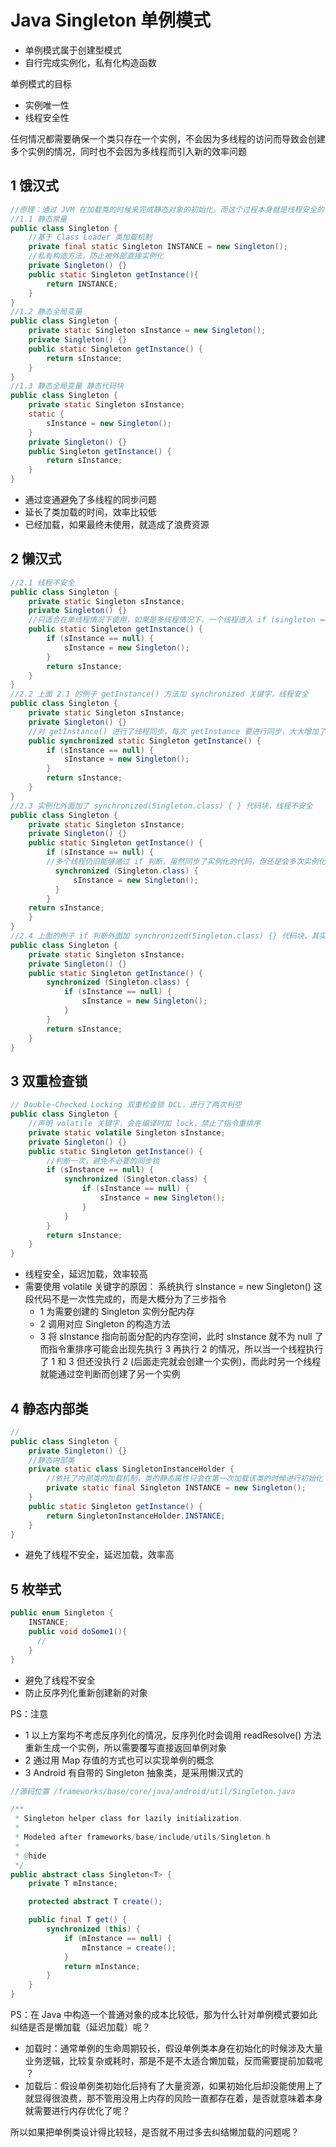 # Java Singleton 单例模式

- 单例模式属于创建型模式
- 自行完成实例化，私有化构造函数

单例模式的目标
- 实例唯一性
- 线程安全性

任何情况都需要确保一个类只存在一个实例，不会因为多线程的访问而导致会创建多个实例的情况，同时也不会因为多线程而引入新的效率问题

## 1 饿汉式

```java
//原理：通过 JVM 在加载类的时候来完成静态对象的初始化，而这个过程本身就是线程安全的（类初始化锁保证了线程安全），无法实现懒加载，完全依赖虚拟机加载类的策略进行加载
//1.1 静态常量
public class Singleton {
    //基于 Class Loader 类加载机制
	private final static Singleton INSTANCE = new Singleton();
	//私有构造方法，防止被外部直接实例化 
    private Singleton() {}
	public static Singleton getInstance(){
    	return INSTANCE;
	}
}
//1.2 静态全局变量
public class Singleton {
    private static Singleton sInstance = new Singleton();
    private Singleton() {}
    public static Singleton getInstance() {
        return sInstance;
    }
}
//1.3 静态全局变量 静态代码块
public class Singleton {
	private static Singleton sInstance;
	static {
   	 	sInstance = new Singleton();
	}
    private Singleton() {}
	public Singleton getInstance() {
    	return sInstance;
	}
}
```

- 通过变通避免了多线程的同步问题
- 延长了类加载的时间，效率比较低
- 已经加载，如果最终未使用，就造成了浪费资源

## 2 懒汉式

```java
//2.1 线程不安全
public class Singleton {
    private static Singleton sInstance;
    private Singleton() {}
    //只适合在单线程情况下使用，如果是多线程情况下，一个线程进入 if (singleton == null) 判断语句块，还没来得及往下执行，另一个线程也通过了这个 if 判断语句，此时就会产生多个实例
    public static Singleton getInstance() {
        if (sInstance == null) {
            sInstance = new Singleton();
        }
        return sInstance;
    }
}
//2.2 上面 2.1 的例子 getInstance() 方法加 synchronized 关键字，线程安全
public class Singleton {
    private static Singleton sInstance;
    private Singleton() {}
    //对 getInstance() 进行了线程同步，每次 getInstance 要进行同步，大大增加了开销
    public synchronized static Singleton getInstance() {
        if (sInstance == null) {
            sInstance = new Singleton();
        }
        return sInstance;
    }
}
//2.3 实例化外面加了 synchronized(Singleton.class) { } 代码块，线程不安全
public class Singleton {
	private static Singleton sInstance;
	private Singleton() {}
	public static Singleton getInstance() {
        if (sInstance == null) {
        //多个线程仍旧能够通过 if 判断，虽然同步了实例化的代码，但还是会多次实例化
          synchronized (Singleton.class) {
              sInstance = new Singleton();
          }
        }
    return sInstance;
	}
}
//2.4 上面的例子 if 判断外面加 synchronized(Singleton.class) {} 代码块，其实这个就和上面的 2.2 是一样的，线程安全
public class Singleton {
    private static Singleton sInstance;
    private Singleton() {}
    public static Singleton getInstance() {
        synchronized (Singleton.class) {
            if (sInstance == null) {
                sInstance = new Singleton();
            }
        }
        return sInstance;
    }
}
```

## 3  双重检查锁

```java
// Double-Checked Locking 双重检查锁 DCL，进行了两次判空
public class Singleton {
    //声明 volatile 关键字，会在编译时加 lock，禁止了指令重排序
    private static volatile Singleton sInstance;
    private Singleton() {}
    public static Singleton getInstance() {
        //判断一次，避免不必要的同步锁
        if (sInstance == null) {
            synchronized (Singleton.class) {
                if (sInstance == null) {
                    sInstance = new Singleton();
                }
            }
        }
        return sInstance;
    }
}
```

- 线程安全，延迟加载，效率较高
- 需要使用 volatile 关键字的原因：
  系统执行 sInstance = new Singleton() 这段代码不是一次性完成的，而是大概分为了三步指令
  - 1 为需要创建的 Singleton 实例分配内存
  - 2 调用对应 Singleton 的构造方法
  - 3 将 sInstance 指向前面分配的内存空间，此时 sInstance 就不为 null 了
  而指令重排序可能会出现先执行 3 再执行 2 的情况，所以当一个线程执行了 1 和 3 但还没执行 2 (后面走完就会创建一个实例)，而此时另一个线程就能通过空判断而创建了另一个实例


## 4 静态内部类

```java
//
public class Singleton {
    private Singleton() {}
	//静态内部类
    private static class SingletonInstanceHolder {
        //依托了内部类的加载机制，类的静态属性只会在第一次加载该类的时候进行初始化
        private static final Singleton INSTANCE = new Singleton();
    }
    public static Singleton getInstance() {
        return SingletonInstanceHolder.INSTANCE;
    }
}
```

- 避免了线程不安全，延迟加载，效率高

## 5 枚举式

```java
public enum Singleton {
    INSTANCE;
    public void doSome1(){
      //
    }
}
```

- 避免了线程不安全
- 防止反序列化重新创建新的对象



PS：注意
- 1 以上方案均不考虑反序列化的情况，反序列化时会调用 readResolve() 方法重新生成一个实例，所以需要覆写直接返回单例对象
- 2 通过用 Map 存值的方式也可以实现单例的概念
- 3 Android 有自带的 Singleton 抽象类，是采用懒汉式的

```java
//源码位置 /frameworks/base/core/java/android/util/Singleton.java

/**
 * Singleton helper class for lazily initialization.
 *
 * Modeled after frameworks/base/include/utils/Singleton.h
 *
 * @hide
 */
public abstract class Singleton<T> {
    private T mInstance;

    protected abstract T create();

    public final T get() {
        synchronized (this) {
            if (mInstance == null) {
                mInstance = create();
            }
            return mInstance;
        }
    }
}
```


PS：在 Java 中构造一个普通对象的成本比较低，那为什么针对单例模式要如此纠结是否是懒加载（延迟加载）呢？
- 加载时：通常单例的生命周期较长，假设单例类本身在初始化的时候涉及大量业务逻辑，比较复杂或耗时，那是不是不太适合懒加载，反而需要提前加载呢 ？
- 加载后：假设单例类初始化后持有了大量资源，如果初始化后却没能使用上了就显得很浪费，那不管用没用上内存的风险一直都存在着，是否就意味着本身就需要进行内存优化了呢？

所以如果把单例类设计得比较轻，是否就不用过多去纠结懒加载的问题呢？